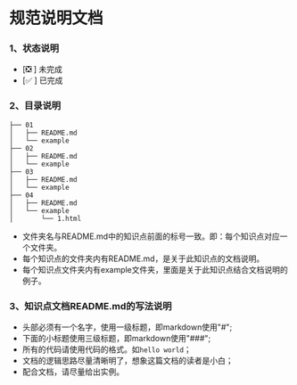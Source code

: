 # 规范说明文档

### 1、状态说明

- [❎ ] 未完成
- [✅ ] 已完成

### 2、目录说明

    ├── 01
    │   ├── README.md
    │   └── example
    ├── 02
    │   ├── README.md
    │   └── example
    ├── 03
    │   ├── README.md
    │   └── example
    ├── 04
    │   ├── README.md
    │   └── example
    │       └── 1.html

- 文件夹名与README.md中的知识点前面的标号一致。即：每个知识点对应一个文件夹。
- 每个知识点的文件夹内有README.md，是关于此知识点的文档说明。
- 每个知识点文件夹内有example文件夹，里面是关于此知识点结合文档说明的例子。

### 3、知识点文档README.md的写法说明

- 头部必须有一个名字，使用一级标题，即markdown使用"#";
- 下面的小标题使用三级标题，即markdown使用"###";
- 所有的代码请使用代码的格式。如`hello world`；
- 文档的逻辑思路尽量清晰明了，想象这篇文档的读者是小白；
- 配合文档，请尽量给出实例。
